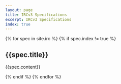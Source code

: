 ```yaml
---
layout: page
title: IRCv3 Specifications
excerpt: IRCv3 Specifications
index: true
---
```


{% for spec in site.irc %}
{% if spec.index != true %}

## {{spec.title}}

{{spec.content}}

{% endif %}
{% endfor %}
